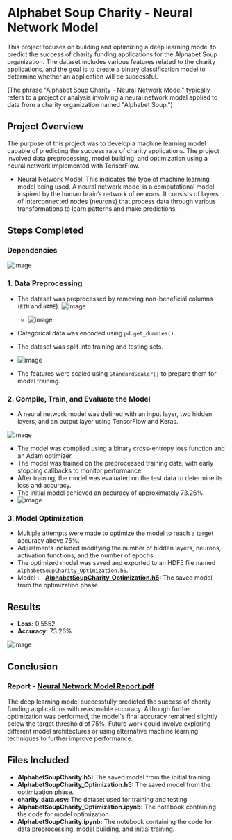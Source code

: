 # Alphabet Soup Charity - Neural Network Model

This project focuses on building and optimizing a deep learning model to predict the success of charity funding applications for the Alphabet Soup organization. The dataset includes various features related to the charity applications, and the goal is to create a binary classification model to determine whether an application will be successful.

(The phrase "Alphabet Soup Charity - Neural Network Model" typically refers to a project or analysis involving a neural network model applied to data from a charity organization named "Alphabet Soup.")

## Project Overview

The purpose of this project was to develop a machine learning model capable of predicting the success rate of charity applications. The project involved data preprocessing, model building, and optimization using a neural network implemented with TensorFlow.

- Neural Network Model: This indicates the type of machine learning model being used. A neural network model is a computational model inspired by the human brain’s network of neurons. It consists of layers of interconnected nodes (neurons) that process data through various transformations to learn patterns and make predictions.

## Steps Completed
### Dependencies
![image](https://github.com/user-attachments/assets/f8cca40c-475c-4f53-a87f-9dd44c2f97c0)

### 1. Data Preprocessing

- The dataset was preprocessed by removing non-beneficial columns (`EIN` and `NAME`).
  ![image](https://github.com/user-attachments/assets/de87c05d-b88a-49e0-a3f7-d3dd331853b1)
  - ![image](https://github.com/user-attachments/assets/078844b0-d44b-4ecc-b8f7-ab82bac549a6)

- Categorical data was encoded using `pd.get_dummies()`.
- The dataset was split into training and testing sets.
- ![image](https://github.com/user-attachments/assets/1453db19-e71b-4d95-b663-3c6cb1c62607)

- The features were scaled using `StandardScaler()` to prepare them for model training.

### 2. Compile, Train, and Evaluate the Model

- A neural network model was defined with an input layer, two hidden layers, and an output layer using TensorFlow and Keras.
  
![image](https://github.com/user-attachments/assets/739f20d4-c4e2-4e5e-aee9-677eacc50cc6)

- The model was compiled using a binary cross-entropy loss function and an Adam optimizer.
- The model was trained on the preprocessed training data, with early stopping callbacks to monitor performance.
- After training, the model was evaluated on the test data to determine its loss and accuracy.
- The initial model achieved an accuracy of approximately 73.26%.
- ![image](https://github.com/user-attachments/assets/f6f35e1c-941d-450e-8389-06554bde0269)


### 3. Model Optimization

- Multiple attempts were made to optimize the model to reach a target accuracy above 75%.
- Adjustments included modifying the number of hidden layers, neurons, activation functions, and the number of epochs.
- The optimized model was saved and exported to an HDF5 file named `AlphabetSoupCharity_Optimization.h5`.
- Model : - **[AlphabetSoupCharity_Optimization.h5](./AlphabetSoupCharity_Optimization.h5):** The saved model from the optimization phase.

## Results

- **Loss:** 0.5552
- **Accuracy:** 73.26%

![image](https://github.com/user-attachments/assets/ea49c5a0-564c-4771-86c2-498a075b0e48)


## Conclusion

### Report - [Neural Network Model Report.pdf](./Neural%20Network%20Model%20Report.pdf)


The deep learning model successfully predicted the success of charity funding applications with reasonable accuracy. Although further optimization was performed, the model's final accuracy remained slightly below the target threshold of 75%. Future work could involve exploring different model architectures or using alternative machine learning techniques to further improve performance.

## Files Included

- **AlphabetSoupCharity.h5:** The saved model from the initial training.
- **AlphabetSoupCharity_Optimization.h5:** The saved model from the optimization phase.
- **charity_data.csv:** The dataset used for training and testing.
- **AlphabetSoupCharity_Optimization.ipynb:** The notebook containing the code for model optimization.
- **AlphabetSoupCharity.ipynb:** The notebook containing the code for data preprocessing, model building, and initial training.

